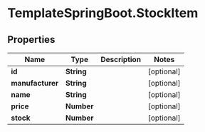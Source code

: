 # TemplateSpringBoot.StockItem

## Properties
Name | Type | Description | Notes
------------ | ------------- | ------------- | -------------
**id** | **String** |  | [optional] 
**manufacturer** | **String** |  | [optional] 
**name** | **String** |  | [optional] 
**price** | **Number** |  | [optional] 
**stock** | **Number** |  | [optional] 


